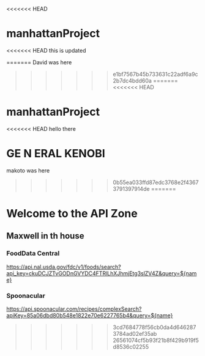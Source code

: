 <<<<<<< HEAD
# manhattanProject

<<<<<<< HEAD
this is updated

=======
David was here
>>>>>>> e1bf7567b45b733631c22adf6a9c2b7dc4bdd60a
=======
<<<<<<< HEAD
# manhattanProject

<<<<<<< HEAD
hello there

GE N ERAL KENOBI
=======
makoto was here

>>>>>>> 0b55ea033ffd87edc3768e2f43673791397914de
=======
# Welcome to the API Zone

## Maxwell in th house

### FoodData Central
https://api.nal.usda.gov/fdc/v1/foods/search?api_key=ckuDCJZTvGODnGVYDC4FTRlLhXJhmjEtg3slZV4Z&query=${name}


### Spoonacular
https://api.spoonacular.com/recipes/complexSearch?apiKey=85a06dbd80b548e1822e70e6227765b4&query=${name}
>>>>>>> 3cd7684778f56cb0da4d6462873784ad02ef35ab
>>>>>>> 26561074cf5b93f21b8f429b919f5d8536c02255
